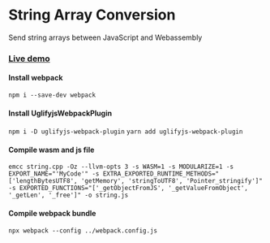 # String Array Conversion
Send string arrays between JavaScript and Webassembly

### [Live demo](https://togekk.github.io/wasm/)

#### Install webpack
`npm i --save-dev webpack`

#### Install UglifyjsWebpackPlugin
`npm i -D uglifyjs-webpack-plugin`
`yarn add uglifyjs-webpack-plugin`

#### Compile wasm and js file
`emcc string.cpp -Oz --llvm-opts 3 -s WASM=1 -s MODULARIZE=1 -s EXPORT_NAME="'MyCode'" -s EXTRA_EXPORTED_RUNTIME_METHODS="['lengthBytesUTF8', 'getMemory', 'stringToUTF8', 'Pointer_stringify']" -s EXPORTED_FUNCTIONS="['_getObjectFromJS', '_getValueFromObject', '_getLen', '_free']" -o string.js`

#### Compile webpack bundle
`npx webpack --config ../webpack.config.js`
